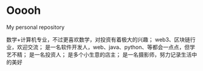 # Ooooh
My personal repository

数学+计算机专业，不过更喜欢数学，对投资有着极大的兴趣；
web3、区块链行业，欢迎交流；
是一名软件开发人，web、java、python、等都会一点点，但学艺不精；
是一名投资人；
是多个小生意的店主；
是一名摄影师，努力记录生活中的美好
